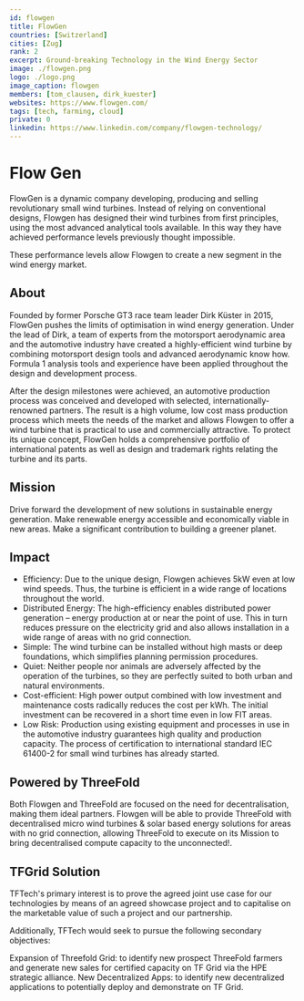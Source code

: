 ```yaml
---
id: flowgen
title: FlowGen
countries: [Switzerland]
cities: [Zug]
rank: 2
excerpt: Ground-breaking Technology in the Wind Energy Sector
image: ./flowgen.png
logo: ./logo.png
image_caption: flowgen
members: [tom_clausen, dirk_kuester]
websites: https://www.flowgen.com/
tags: [tech, farming, cloud]
private: 0
linkedin: https://www.linkedin.com/company/flowgen-technology/
---
```


# Flow Gen

FlowGen is a dynamic company developing, producing and selling revolutionary small wind turbines. Instead of relying on conventional designs, Flowgen has designed their wind turbines from first principles, using the most advanced analytical tools available. In this way they have achieved performance levels previously thought impossible.

These performance levels allow Flowgen to create a new segment in the wind energy market.

## About

Founded by former Porsche GT3 race team leader Dirk Küster in 2015, FlowGen pushes the limits of optimisation in wind energy generation. Under the lead of Dirk, a team of experts from the motorsport aerodynamic area and the automotive industry have created a highly-efficient wind turbine by combining motorsport design tools and advanced aerodynamic know how. Formula 1 analysis tools and experience have been applied throughout the design and development process.

After the design milestones were achieved, an automotive production process was conceived and developed with selected, internationally-renowned partners. The result is a high volume, low cost mass production process which meets the needs of the market and allows Flowgen to offer a wind turbine that is practical to use and commercially attractive. To protect its unique concept, FlowGen holds a comprehensive portfolio of international patents as well as design and trademark rights relating the turbine and its parts.

## Mission

Drive forward the development of new solutions in sustainable energy generation.
Make renewable energy accessible and economically viable in new areas.
Make a significant contribution to building a greener planet.

## Impact

- Efficiency: Due to the unique design, Flowgen achieves 5kW even at low wind speeds. Thus, the turbine is efficient in a wide range of locations throughout the world. 
- Distributed Energy: The high-efficiency enables distributed power generation – energy production at or near the point of use. This in turn reduces pressure on the electricity grid and also allows installation in a wide range of areas with no grid connection.
- Simple: The wind turbine can be installed without high masts or deep foundations, which simplifies planning permission procedures.
- Quiet: Neither people nor animals are adversely affected by the operation of the turbines, so they are perfectly suited to both urban and natural environments.
- Cost-efficient: High power output combined with low investment and maintenance costs radically reduces the cost per kWh. The initial investment can be recovered in a short time even in low FIT areas.
- Low Risk: Production using existing equipment and processes in use in the automotive industry guarantees high quality and production capacity. The process of certification to international standard IEC 61400-2 for small wind turbines has already started.

## Powered by ThreeFold

Both Flowgen and ThreeFold are focused on the need for decentralisation, making them ideal partners. Flowgen will be able to provide ThreeFold with decentralised micro wind turbines & solar based energy solutions for areas with no grid connection, allowing ThreeFold to execute on its Mission to bring decentralised compute capacity to the unconnected!. 

## TFGrid Solution

TFTech's primary interest is to prove the agreed joint use case for our technologies by means of an agreed showcase project and to capitalise on the marketable value of such a project and our partnership.

Additionally, TFTech would seek to pursue the following secondary objectives:

Expansion of Threefold Grid: to identify new prospect ThreeFold farmers and generate new sales for certified capacity on TF Grid via the HPE strategic alliance.
New Decentralized Apps: to identify new decentralized applications to potentially deploy and demonstrate on TF Grid.

<!-- ### Roadmap

Planning for the deployment of a joint showcase to demonstrate the viability and integration of our technologies.
Pursuing joint sales opportunities for the deployment of our decentralized renewable power + decentralized IT proposition -->
